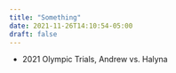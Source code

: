 ```yaml
---
title: "Something"
date: 2021-11-26T14:10:54-05:00
draft: false
---
```

- 2021 Olympic Trials, Andrew vs. Halyna